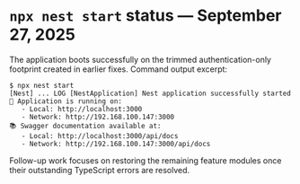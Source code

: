 # `npx nest start` status — September 27, 2025

The application boots successfully on the trimmed authentication-only footprint created in earlier fixes. Command output excerpt:

```
$ npx nest start
[Nest] ... LOG [NestApplication] Nest application successfully started
🚀 Application is running on:
   - Local: http://localhost:3000
   - Network: http://192.168.100.147:3000
📚 Swagger documentation available at:
   - Local: http://localhost:3000/api/docs
   - Network: http://192.168.100.147:3000/api/docs
```

Follow-up work focuses on restoring the remaining feature modules once their outstanding TypeScript errors are resolved.
